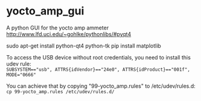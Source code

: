 # yocto_amp_gui
A python GUI for the yocto amp ammeter 
http://www.lfd.uci.edu/~gohlke/pythonlibs/#pyqt4

sudo apt-get install python-qt4 python-tk
pip install matplotlib

To access the USB device without root credentials, you need to install this udev rule:  
`SUBSYSTEM=="usb", ATTRS{idVendor}=="24e0", ATTRS{idProduct}=="001f", MODE="0666"`

You can achieve that by copying "99-yocto_amp.rules" to /etc/udev/rules.d:  
`cp 99-yocto_amp.rules /etc/udev/rules.d/`
